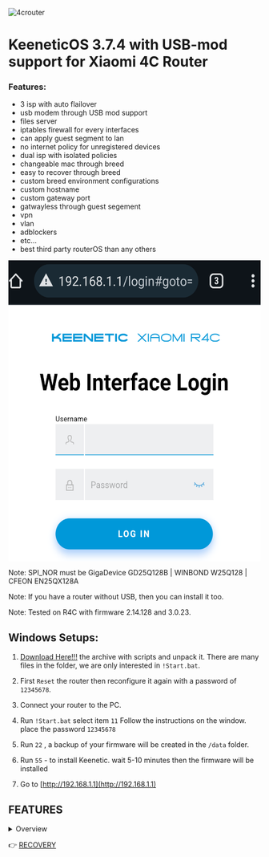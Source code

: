 
![4crouter](https://github.com/xiv3r/Xiaomi-Mi-Router-4C-KeeneticOS-3.7.4/assets/117867334/46319c48-a3e4-453c-9ba0-902830d5c525)



# KeeneticOS 3.7.4 with USB-mod support for Xiaomi 4C Router

### Features:
  - 3 isp with auto flailover
  - usb modem through USB mod support
  - files server
  - iptables firewall for every interfaces
  - can apply guest segment to lan
  - no internet policy for unregistered devices
  - dual isp with isolated policies
  - changeable mac through breed
  - easy to recover through breed
  - custom breed environment configurations
  - custom hostname
  - custom gateway port
  - gatwayless through guest segement
  - vpn
  - vlan
  - adblockers
  - etc...
  - best third party routerOS than any others
 
<img align="center" width="800" height="600" src="https://github.com/xiv3r/Xiaomi-Mi-Router-4A-Gigabit-KeeneticOS-3.7.4/blob/main/firmwares/Screenshot_2023_1227_121024.png">


Note: SPI_NOR must be GigaDevice GD25Q128B | WINBOND W25Q128 | CFEON EN25QX128A

Note: If you have a router without USB, then you can install it too.

Note: Tested on R4C with firmware 2.14.128 and 3.0.23.

## Windows Setups:

 1. [Download Here!!!](https://codeload.github.com/xiv3r/Xiaomi-Router-4C-Keenetic-v3.7.4-Firmware/zip/refs/heads/main)   the archive with scripts and unpack it. There are many files in the folder, we are only interested in `!Start.bat`.

 2. First `Reset` the router then reconfigure it again with a password of `12345678`.
 
 3. Connect your router to the PC.

 4. Run `!Start.bat` select item `11`  Follow the instructions on the window. place the password `12345678`

 5. Run `22` , a backup of your firmware will be created in the `/data` folder.

 6. Run `55` - to install Keenetic. wait 5-10 minutes then the firmware will be installed
 
 7. Go to [http://192.168.1.1](http://192.168.1.1)

## FEATURES

<details><summary>Overview</summary>

 ## Wi-Fi interface
Provides the core wireless functionality. This component will be installed automatically if needed.

- USB interface
Allows to use the USB host port on this device.

- Network accelerator engine
Improves routing performance.

- DHCP server
Allows a computer to be configured automatically when connected to this device. Install this component if unsure.

- IGMP/PPPoE proxy service
The IGMP/PPPoE proxy relays IGMP/PPPoE traffic between network segments.

- UPnP service
Allows the NAT and firewall rules on this device to be configured automatically.

- SSH server
Allows to gain secure access to the device's command line.

- Wi-Fi system controller
Centralized Mesh Wi-Fi System management.

## System operating mode
- Repeater/Extender mode
For expanding the wireless network of another Keenetic.

## Internet safety

- Yandex.DNS
Safe Internet browsing.

- SkyDNS
Safe Internet browsing.

- AdGuard DNS
Safe Internet browsing.

- Cloudflare DNS
Safe Internet browsing.

## Network functions

- PPPoE client
Allows to establish PPPoE connections from this device.

- PPTP client
Allows to establish PPTP connections from this device.

- L2TP client
Allows to establish L2TP connections from this device.

- 802.1X client
Provides a login/password based authentication support over Ethernet networks.

- Application-layer gateway (ALG) for FTP
Provides customized NAT traversal filters to support address and port translation for FTP protocol.

- Application-layer gateway (ALG) for PPTP/GRE
Provides customized NAT traversal filters to support address and port translation for PPTP/GRE protocols.

- Application-layer gateway (ALG) for RTSP
Provides customized NAT traversal filters to support address and port translation for RTSP protocol.

- Application-layer gateway (ALG) for SIP
Provides customized NAT traversal filters to support address and port translation for SIP protocol.

- Application-layer gateway (ALG) for H.323
Provides customized NAT traversal filters to support address and port translation for H.323 protocol.

 ## Utilities and services

- Internet connection status monitoring (Ping Check)
Performs icmp- and tcp-based tests to verify the Internet connection status. Test results may be used to switch between primary and backup connections.

- Traffic shaper
Provides basic network bandwidth limitation functionality.

- Dynamic DNS (DDNS) client
Keeps track of dynamic public IP address on this appliance, and maps it to a static domain name when changed.

- DNS-over-TLS proxy
Provides domain names resolution via secure DNS-over-TLS protocol.

- DNS-over-HTTPS proxy
Provides domain names resolution via secure DNS-over-HTTPS protocol.

 ## USB modems and extension modules

- Serial interface for 4G/3G USB modems
Enables 4G/3G network connection via a USB modem with a serial interface.

- CDC Ethernet interface for 4G/3G USB modems
Enables 4G/3G network connection via a USB modem of the CDC Ethernet type.

- NDIS interface for 4G/3G USB modems
Enables 4G/3G network connection via a USB modem with an NDIS interface.

- QMI interface for 4G/3G USB modems
Enables 4G/3G network connection via an external - or internal (on select Keenetic models) - USB modem that supports the QMI protocol.

 ## USB drives

- USB storage support
Allows a USB drive to be connected to this device.

- NTFS filesystem
Allows a NTFS-formatted USB drive to be connected to this device.

- FAT32 filesystem
Allows a FAT32-formatted USB drive to be connected to this device.

- HFS+ filesystem
Allows an HFS+-formatted USB drive to be connected to this device.

- exFAT filesystem
Allows an exFAT-formatted USB drive to be connected to this device.

- Ext filesystem
Allows an Ext-formatted USB drive to be connected to this device.

- SMB file and printer sharing
Allows sharing of USB drives and printers with Windows/Apple/Linux computers and other networked devices.

## Media Server
Allows this device to stream content stored on a USB drive to networked digital media players.

- FTP server
Allows file sharing via the FTP protocol.

- SFTP server
Allows secure file sharing via the SFTP protocol.

- Folder permissions control
Allows to specify individual user rights for folders on a USB drive.

## Support

-  Multiple WAN with failover

   0. Wireless Wan
   1. LTE/4G/3G USB WAN
   2. 3 Ethernet WAN 3 Ethernet LAN Ethernet (custom settings)
   3. MultiWAN with failover
   4. File Server
   5. Custom Mac address through breed
  
</details>

👉 [RECOVERY](https://github.com/xiv3r/Xiaomi-Mi-Router-4C-CH341A-Flasher)

